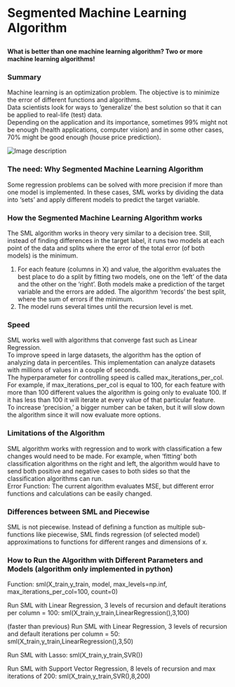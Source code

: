# Segmented Machine Learning Algorithm<p>

__What is better than one machine learning algorithm? Two or more machine learning algorithms!__<p>

### Summary<p>
Machine learning is an optimization problem. The objective is to minimize the error of different functions and algorithms.<br/>
Data scientists look for ways to ‘generalize’ the best solution so that it can be applied to real-life (test) data.<br/>
Depending on the application and its importance, sometimes 99% might not be enough (health applications, computer vision) and in some other cases, 70% might be good enough (house price prediction).

![Image description](../master/image02.jpg)

### The need: Why Segmented Machine Learning Algorithm<p>
Some regression problems can be solved with more precision if more than one model is implemented. In these cases, SML works by dividing the data into ‘sets’ and apply different models to predict the target variable.

### How the Segmented Machine Learning Algorithm works<p>
The SML algorithm works in theory very similar to a decision tree. Still, instead of finding differences in the target label, it runs two models at each point of the data and splits where the error of the total error (of both models) is the minimum.<br/>
1.	For each feature (columns in X) and value, the algorithm evaluates the best place to do a split by fitting two models, one on the ‘left’ of the data and the other on the ‘right’. Both models make a prediction of the target variable and the errors are added. The algorithm ‘records’ the best split, where the sum of errors if the minimum.<br/>
2.	The model runs several times until the recursion level is met.

### Speed<p>
SML works well with algorithms that converge fast such as Linear Regression.<br/>
To improve speed in large datasets, the algorithm has the option of analyzing data in percentiles. This implementation can analyze datasets with millions of values in a couple of seconds.<br/>
The hyperparameter for controlling speed is called max_iterations_per_col. For example, if max_iterations_per_col is equal to 100, for each feature with more than 100 different values the algorithm is going only to evaluate 100. If it has less than 100 it will iterate at every value of that particular feature.<br/>
To increase ‘precision,’ a bigger number can be taken, but it will slow down the algorithm since it will now evaluate more options.

### Limitations of the Algorithm<p>
SML algorithm works with regression and to work with classification a few changes would need to be made. For example, when ‘fitting’ both classification algorithms on the right and left, the algorithm would have to send both positive and negative cases to both sides so that the classification algorithms can run.<br/>
Error Function: The current algorithm evaluates MSE, but different error functions and calculations can be easily changed.

### Differences between SML and Piecewise<p>
SML is not piecewise. Instead of defining a function as multiple sub-functions like piecewise, SML finds regression (of selected model) approximations to functions for different ranges and dimensions of x.

### How to Run the Algorithm with Different Parameters and Models (algorithm only implemented in python)
Function:
sml(X_train,y_train, model, max_levels=np.inf, max_iterations_per_col=100, count=0)

Run SML with Linear Regression, 3 levels of recursion and default iterations per column = 100:
sml(X_train,y_train,LinearRegression(),3,100)

(faster than previous) Run SML with Linear Regression, 3 levels of recursion and default iterations per column = 50:
sml(X_train,y_train,LinearRegression(),3,50)

Run SML with Lasso:
sml(X_train,y_train,SVR())

Run SML with Support Vector Regression, 8 levels of recursion and max iterations of 200:
sml(X_train,y_train,SVR(),8,200)

